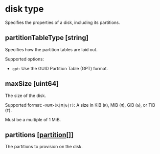 # disk type

Specifies the properties of a disk, including its partitions.

## partitionTableType [string]

Specifies how the partition tables are laid out.

Supported options:

- `gpt`: Use the GUID Partition Table (GPT) format.

## maxSize [uint64]

The size of the disk.

Supported format: `<NUM>(K|M|G|T)`: A size in KiB (`K`), MiB (`M`), GiB (`G`), or TiB
(`T`).

Must be a multiple of 1 MiB.

## partitions [[partition](./partition.md)[]]

The partitions to provision on the disk.
